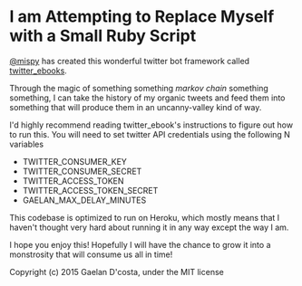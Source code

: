 I am Attempting to Replace Myself with a Small Ruby Script
==========================================================

[@mispy](https://mispy.me/) has created this wonderful twitter bot framework called [twitter_ebooks](https://github.com/mispy/twitter_ebooks).

Through the magic of something something _markov chain_ something something, I can take the history of my organic tweets and feed them into something that will produce them in an uncanny-valley kind of way.

I'd highly recommend reading twitter_ebook's instructions to figure out how to run this. You will need to set twitter API credentials using the following N variables

  * TWITTER_CONSUMER_KEY
  * TWITTER_CONSUMER_SECRET
  * TWITTER_ACCESS_TOKEN
  * TWITTER_ACCESS_TOKEN_SECRET
  * GAELAN_MAX_DELAY_MINUTES
  
This codebase is optimized to run on Heroku, which mostly means that I haven't thought very hard about running it in any way except the way I am.
  
I hope you enjoy this! Hopefully I will have the chance to grow it into a monstrosity that will consume us all in time!

Copyright (c) 2015 Gaelan D'costa, under the MIT license
